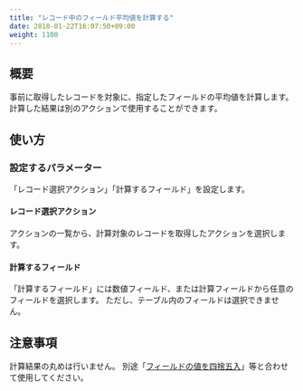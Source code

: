 ```yaml
---
title: "レコード中のフィールド平均値を計算する"
date: 2018-01-22T16:07:50+09:00
weight: 1100
---
```


## 概要

事前に取得したレコードを対象に、指定したフィールドの平均値を計算します。
計算した結果は別のアクションで使用することができます。

## 使い方

### 設定するパラメーター

「レコード選択アクション」「計算するフィールド」を設定します。

#### レコード選択アクション

アクションの一覧から、計算対象のレコードを取得したアクションを選択します。

#### 計算するフィールド

「計算するフィールド」には数値フィールド、または計算フィールドから任意のフィールドを選択します。
ただし、テーブル内のフィールドは選択できません。

## 注意事項

計算結果の丸めは行いません。
別途「[フィールドの値を四捨五入](../../field/round4d5u_field)」等と合わせて使用してください。